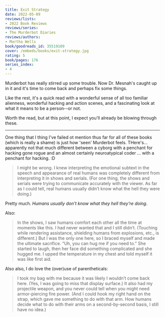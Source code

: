 ```yaml
---
title: Exit Strategy
date: 2022-05-09
reviews/lists:
- 2022 Book Reviews
reviews/series:
- The Murderbot Diaries
reviews/authors:
- Martha Wells
book/goodreads_id: 35519109
cover: /embeds/books/exit-strategy.jpg
rating: 5
book/pages: 176
series_index:
- 4
---
```

Murderbot has really stirred up some trouble. Now Dr. Mesnah's caught up in it and it's time to come back and perhaps fix some things. 

Like the rest, it's a quick read with a wonderful sense of all too familiar alienness, wonderful hacking and action scenes, and a fascinating look at what it means to be a person--or not. 

Worth the read, but at this point, I expect you'll already be blowing through these. 

<!--more-->

---

One thing that I thing I've failed ot mention thus far for all of these books (which is really a shame) is just how 'seen' Murderbot feels. THere's... apparently not that much different between a cyborg with a penchant for hacking gone rogue and an almost certainly neuroatypical coder ... with a penchant for hacking. :D 

> I might be wrong. I knew interpreting the emotional subtext in the speech and appearance of real humans was completely different from interpreting it in shows and serials. (For one thing, the shows and serials were trying to communicate accurately with the viewer. As far as I could tell, real humans usually didn’t know what the hell they were doing.)

Pretty much. *Humans usually don't know what they hell they're doing*. 

Also:

> In the shows, I saw humans comfort each other all the time at moments like this. I had never wanted that and I still didn’t. (Touching while rendering assistance, shielding humans from explosions, etc., is different.) But I was the only one here, so I braced myself and made the ultimate sacrifice. “Uh, you can hug me if you need to.” She started to laugh, then her face did something complicated and she hugged me. I upped the temperature in my chest and told myself it was like first aid.

Also also, I do love the (over)use of parentheticals:

> I took my bag with me because it was likely I wouldn’t come back here. (Yes, I was going to miss that display surface.) It also had my projectile weapon, and you never could tell when you might need armor-piercing fire power. (And I could hook my right hand on the strap, which gave me something to do with that arm. How humans decide what to do with their arms on a second-by-second basis, I still have no idea.)